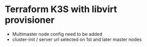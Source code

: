 # Terraform K3S with libvirt provisioner

- Multimaster node config need to be added
- cluster-init / server url selected on 1st and later master nodes
